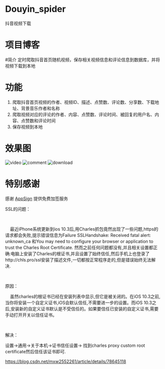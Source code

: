 # Douyin_spider
抖音视频下载

# 项目博客

#简介
定时爬取抖音首页随机视频，保存相关视频信息和评论信息到数据库，并将视频下载到本地

# 功能

 1. 爬取抖音首页视频的作者、视频ID、描述、点赞数、评论数、分享数、下载地址、背景音乐作者和名称
 2. 爬取视频对应的评论的作者、内容、点赞数、评论时间、被回复的用户名、内容、点赞数和评论时间
 3. 保存视频到本地

# 效果图
![video][1]
![comment][2]
![download][3]

# 特别感谢
感谢 [AppSign][4] 提供免费加签服务


  [1]: https://github.com/AmazingUU/Douyin_spider/blob/master/imgs/video.png
  [2]: https://github.com/AmazingUU/Douyin_spider/blob/master/imgs/comment.png
  [3]: https://github.com/AmazingUU/Douyin_spider/blob/master/imgs/download.png
  [4]: https://github.com/AppSign/douyin

SSL的问题：

 

    最近iPhone系统更新到ios 10.3后,用Charles抓包竟然出现了一些问题,https的请求都会失败,提示错误信息为Failure SSLHandshake: Received fatal alert: unknown_ca 和You may need to configure your browser or application to trust the Charles Root Certificate. 然而之前任何问题都没有,并且相关设置都正确:电脑上安装了Charles的根证书,并且设置了始终信任,然后手机上也登录了http://chls.pro/ssl安装了描述文件,一切都按正常程序走的,但是错误始终无法解决.

 

原因：

    虽然charles的根证书已经在安装列表中显示,但它是被关闭的。在iOS 10.3之前,当你将安装一个自定义证书,iOS会默认信任,不需要进一步的设置。而iOS 10.3之后,安装新的自定义证书默认是不受信任的。如果要信任已安装的自定义证书,需要手动打开开关以信任证书。

 

解决：

设置->通用->关于本机->证书信任设置-> 找到charles proxy custom root certificate然后信任该证书即可.

https://blog.csdn.net/mxw2552261/article/details/78645118

